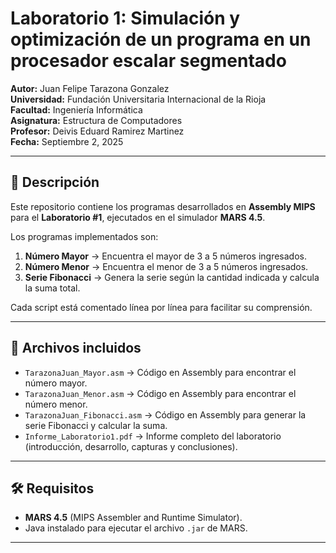 # Laboratorio 1: Simulación y optimización de un programa en un procesador escalar segmentado  

**Autor:** Juan Felipe Tarazona Gonzalez  
**Universidad:** Fundación Universitaria Internacional de la Rioja  
**Facultad:** Ingeniería Informática  
**Asignatura:** Estructura de Computadores  
**Profesor:** Deivis Eduard Ramirez Martinez  
**Fecha:** Septiembre 2, 2025  

---

## 📌 Descripción  
Este repositorio contiene los programas desarrollados en **Assembly MIPS** para el **Laboratorio #1**, ejecutados en el simulador **MARS 4.5**.  

Los programas implementados son:  
1. **Número Mayor** → Encuentra el mayor de 3 a 5 números ingresados.  
2. **Número Menor** → Encuentra el menor de 3 a 5 números ingresados.  
3. **Serie Fibonacci** → Genera la serie según la cantidad indicada y calcula la suma total.  

Cada script está comentado línea por línea para facilitar su comprensión.  

---

## 📂 Archivos incluidos  

- `TarazonaJuan_Mayor.asm` → Código en Assembly para encontrar el número mayor.  
- `TarazonaJuan_Menor.asm` → Código en Assembly para encontrar el número menor.  
- `TarazonaJuan_Fibonacci.asm` → Código en Assembly para generar la serie Fibonacci y calcular la suma.  
- `Informe_Laboratorio1.pdf` → Informe completo del laboratorio (introducción, desarrollo, capturas y conclusiones).  

---

## 🛠️ Requisitos  
- **MARS 4.5** (MIPS Assembler and Runtime Simulator).  
- Java instalado para ejecutar el archivo `.jar` de MARS.  

---
